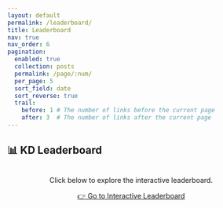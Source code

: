 ```yaml
---
layout: default
permalink: /leaderboard/
title: Leaderboard
nav: true
nav_order: 6
pagination:
  enabled: true
  collection: posts
  permalink: /page/:num/
  per_page: 5
  sort_field: date
  sort_reverse: true
  trail:
    before: 1 # The number of links before the current page
    after: 3  # The number of links after the current page
---
```


## 📊 KD Leaderboard

<div style="text-align: center; margin-top: 2rem;">
  <p>Click below to explore the interactive leaderboard.</p>
  <a href="/kd-leaderboard/" class="btn btn-primary btn-lg">👉 Go to Interactive Leaderboard</a>
</div>
